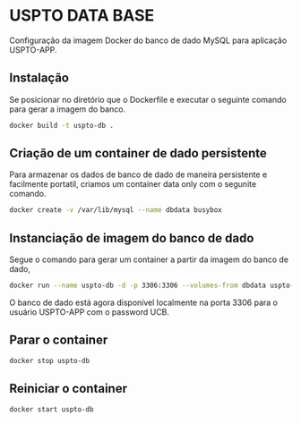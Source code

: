 # USPTO DATA BASE

Configuração da imagem Docker do banco de dado MySQL para aplicação USPTO-APP. 

## Instalação

Se posicionar no diretório que o Dockerfile e executar o seguinte comando para gerar a imagem do banco.

```bash
docker build -t uspto-db .
```

## Criação de um container de dado persistente

Para armazenar os dados de banco de dado de maneira persistente e facilmente portatil, criamos um container data only com o segunite comando.  

```bash
docker create -v /var/lib/mysql --name dbdata busybox
```

## Instanciação de imagem do banco de dado
Segue o comando para gerar um container a partir da imagem do banco de dado, 

```bash
docker run --name uspto-db -d -p 3306:3306 --volumes-from dbdata uspto-db
```

O banco de dado está agora disponível localmente na porta 3306 para o usuário USPTO-APP com o password UCB.                                                                                                                                      


## Parar o container

```bash
docker stop uspto-db
```

## Reiniciar o container

```bash
docker start uspto-db
```

